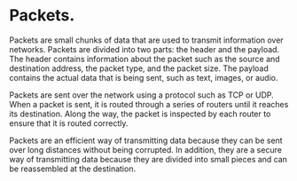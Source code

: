 # Packets.

Packets are small chunks of data that are used to transmit information over networks. Packets are divided into two parts: the header and the payload. The header contains information about the packet such as the source and destination address, the packet type, and the packet size. The payload contains the actual data that is being sent, such as text, images, or audio.

Packets are sent over the network using a protocol such as TCP or UDP. When a packet is sent, it is routed through a series of routers until it reaches its destination. Along the way, the packet is inspected by each router to ensure that it is routed correctly.

Packets are an efficient way of transmitting data because they can be sent over long distances without being corrupted. In addition, they are a secure way of transmitting data because they are divided into small pieces and can be reassembled at the destination.
